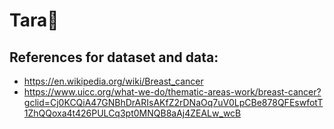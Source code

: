 # Tara🌟


## References for dataset and data:
- https://en.wikipedia.org/wiki/Breast_cancer
- https://www.uicc.org/what-we-do/thematic-areas-work/breast-cancer?gclid=Cj0KCQiA47GNBhDrARIsAKfZ2rDNaOq7uV0LpCBe878QFEswfotT1ZhQQoxa4t426PULCq3pt0MNQB8aAj4ZEALw_wcB
